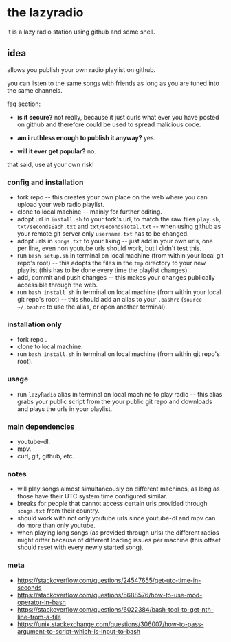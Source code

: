 
# the lazyradio 

it is a lazy radio station using github and some shell.

## idea

allows you publish your own radio playlist on github.

you can listen to the same songs with friends as long as you are tuned into the
same channels.

faq section:

 - **is it secure?** not really, because it just curls what ever you have posted on
github and therefore could be used to spread malicious code.

 - **am i ruthless enough to publish it anyway?** yes.

 - **will it ever get popular?** no.

that said, use at your own risk!

### config and installation

 - fork repo -- this creates your own place on the web where you can upload your web radio playlist.
 - clone to local machine -- mainly for further editing.
 - adopt url in `install.sh` to your fork's url, to match the raw files `play.sh`, `txt/secondsEach.txt` and `txt/secondsTotal.txt` -- when using github as your remote git server only `username.txt` has to be changed.
 - adopt urls in `songs.txt` to your liking -- just add in your own urls, one per line, even non youtube urls should work, but I didn't test this.
 - run `bash setup.sh` in terminal on local machine (from within your local git repo's root) -- this adopts the files in the `tmp` directory to your new playlist (this has to be done every time the playlist changes).
 - add, commit and push changes -- this makes your changes publically accessible through the web.
 - run `bash install.sh` in terminal on local machine (from within your local git repo's root) -- this should add an alias to your `.bashrc` (`source ~/.bashrc` to use the alias, or open another terminal).

### installation only

 - fork repo .
 - clone to local machine.
 - run `bash install.sh` in terminal on local machine (from within git repo's root).

### usage

 - run `lazyRadio` alias in terminal on local machine to play radio -- this alias grabs your public script from the your public git repo and downloads and plays the urls in your playlist.

### main dependencies

 - youtube-dl.
 - mpv.
 - curl, git, github, etc.

### notes

 - will play songs almost simultaneously on different machines, as long as those have their UTC system time configured similar.
 - breaks for people that cannot access certain urls provided through `songs.txt` from their country.
 - should work with not only youtube urls since youtube-dl and mpv can do more than only youtube.
 - when playing long songs (as provided through urls) the different radios might differ because of different loading issues per machine (this offset should reset with every newly started song).

### meta

 - https://stackoverflow.com/questions/24547655/get-utc-time-in-seconds
 - https://stackoverflow.com/questions/5688576/how-to-use-mod-operator-in-bash
 - https://stackoverflow.com/questions/6022384/bash-tool-to-get-nth-line-from-a-file
 - https://unix.stackexchange.com/questions/306007/how-to-pass-argument-to-script-which-is-input-to-bash
